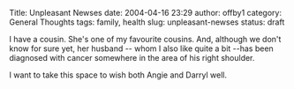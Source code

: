 Title: Unpleasant Newses
date: 2004-04-16 23:29
author: offby1
category: General Thoughts
tags: family, health
slug: unpleasant-newses
status: draft

I have a cousin. She's one of my favourite cousins. And, although we don't know for sure yet, her husband -- whom I also like quite a bit --has been diagnosed with cancer somewhere in the area of his right shoulder.

I want to take this space to wish both Angie and Darryl well.
